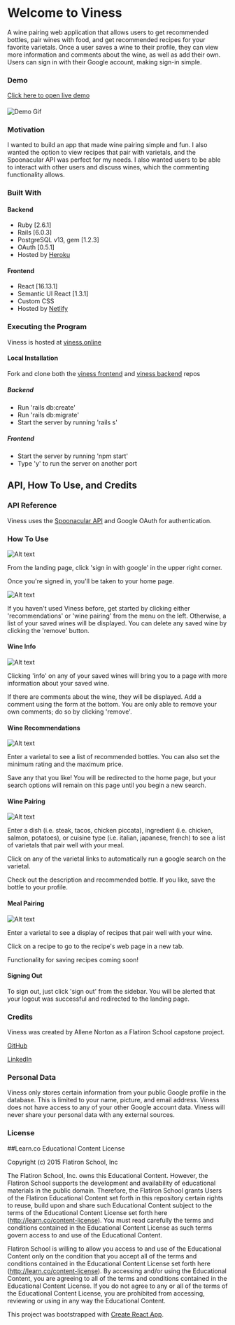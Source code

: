 # Welcome to Viness

A wine pairing web application that allows users to get recommended bottles, pair wines with food, and get recommended recipes for your favorite varietals. Once a user saves a wine to their profile, they can view more information and comments about the wine, as well as add their own. Users can sign in with their Google account, making sign-in simple.

### Demo

[Click here to open live demo](https://www.viness.online)

####

![Demo Gif](https://github.com/allene-norton/viness-backend/blob/main/vinessdemogif.gif?raw=true)

### Motivation

I wanted to build an app that made wine pairing simple and fun. I also wanted the option to view recipes that pair with varietals, and the Spoonacular API was perfect for my needs. I also wanted users to be able to interact with other users and discuss wines, which the commenting functionality allows.

### Built With

#### Backend

* Ruby [2.6.1]
* Rails [6.0.3]
* PostgreSQL v13, gem [1.2.3]
* OAuth [0.5.1]
* Hosted by [Heroku](https://www.heroku.com/)

#### Frontend

* React [16.13.1]
* Semantic UI React [1.3.1]
* Custom CSS
* Hosted by [Netlify](https://www.netlify.com/)

### Executing the Program

Viness is hosted at [viness.online](https://www.viness.online)

#### Local Installation
Fork and clone both the [viness frontend](https://github.com/allene-norton/viness-frontend) and [viness backend](https://github.com/allene-norton/viness-backend) repos 

##### Backend

* Run 'rails db:create'
* Run 'rails db:migrate'
* Start the server by running 'rails s'

##### Frontend

* Start the server by running 'npm start'
* Type 'y' to run the server on another port


## API, How To Use, and Credits
### API Reference

Viness uses the [Spoonacular API](https://spoonacular.com/food-api) and Google OAuth for authentication.

### How To Use

![Alt text](viness_landing.png "Landing")

From the landing page, click 'sign in with google' in the upper right corner.

Once you're signed in, you'll be taken to your home page.

![Alt text](viness_home.png "Home Page")

If you haven't used Viness before, get started by clicking either 'recommendations' or 'wine pairing' from the menu on the left. Otherwise, a list of your saved wines will be displayed. You can delete any saved wine by clicking the 'remove' button.

#### Wine Info

![Alt text](viness_info.png "Info Page")

Clicking 'info' on any of your saved wines will bring you to a page with more information about your saved wine.

If there are comments about the wine, they will be displayed. Add a comment using the form at the bottom. You are only able to remove your own comments; do so by clicking 'remove'.

#### Wine Recommendations

![Alt text](viness_recs.png "Recommendations Page")

Enter a varietal to see a list of recommended bottles. You can also set the minimum rating and the maximum price.

Save any that you like! You will be redirected to the home page, but your search options will remain on this page until you begin a new search.

#### Wine Pairing

![Alt text](viness_wp.png "Wine Pairing Page")

Enter a dish (i.e. steak, tacos, chicken piccata), ingredient (i.e. chicken, salmon, potatoes), or cuisine type (i.e. italian, japanese, french) to see a list of varietals that pair well with your meal.

Click on any of the varietal links to automatically run a google search on the varietal.

Check out the description and recommended bottle. If you like, save the bottle to your profile.

#### Meal Pairing

![Alt text](viness_mp.png "Home Page")

Enter a varietal to see a display of recipes that pair well with your wine.

Click on a recipe to go to the recipe's web page in a new tab.

Functionality for saving recipes coming soon!

#### Signing Out

To sign out, just click 'sign out' from the sidebar. You will be alerted that your logout was successful and redirected to the landing page.

### Credits

Viness was created by Allene Norton as a Flatiron School capstone project.

[GitHub](https://github.com/allene-norton)

[LinkedIn](https://linkedin.com/in/allene-norton)

### Personal Data

Viness only stores certain information from your public Google profile in the database. This is limited to your name, picture, and email address. Viness does not have access to any of your other Google account data. Viness will never share your personal data with any external sources. 

### License

##Learn.co Educational Content License

Copyright (c) 2015 Flatiron School, Inc

The Flatiron School, Inc. owns this Educational Content. However, the Flatiron School supports the development and availability of educational materials in the public domain. Therefore, the Flatiron School grants Users of the Flatiron Educational Content set forth in this repository certain rights to reuse, build upon and share such Educational Content subject to the terms of the Educational Content License set forth here (http://learn.co/content-license). You must read carefully the terms and conditions contained in the Educational Content License as such terms govern access to and use of the Educational Content.

Flatiron School is willing to allow you access to and use of the Educational Content only on the condition that you accept all of the terms and conditions contained in the Educational Content License set forth here (http://learn.co/content-license). By accessing and/or using the Educational Content, you are agreeing to all of the terms and conditions contained in the Educational Content License. If you do not agree to any or all of the terms of the Educational Content License, you are prohibited from accessing, reviewing or using in any way the Educational Content.





This project was bootstrapped with [Create React App](https://github.com/facebook/create-react-app).

